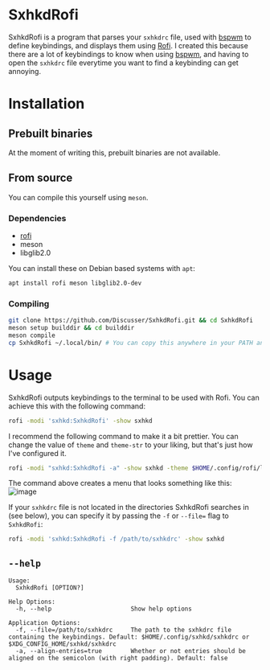 # SxhkdRofi
SxhkdRofi is a program that parses your `sxhkdrc` file, used with [bspwm](https://github.com/baskerville/bspwm) to define keybindings, and displays them using [Rofi](https://github.com/davatorium/rofi). 
I created this because there are a lot of keybindings to know when using [bspwm](https://github.com/baskerville/bspwm), and having to open the `sxhkdrc` file everytime you want to find a keybinding can get annoying.

# Installation
## Prebuilt binaries
At the moment of writing this, prebuilt binaries are not available.
## From source
You can compile this yourself using `meson`.
### Dependencies
- [rofi](https://github.com/davatorium/rofi)
- meson
- libglib2.0

You can install these on Debian based systems with `apt`:
```bash
apt install rofi meson libglib2.0-dev
``` 
### Compiling
```bash
git clone https://github.com/Discusser/SxhkdRofi.git && cd SxhkdRofi
meson setup builddir && cd builddir
meson compile
cp SxhkdRofi ~/.local/bin/ # You can copy this anywhere in your PATH and it'll work
```
# Usage
SxhkdRofi outputs keybindings to the terminal to be used with Rofi. You can achieve this with the following command:
```bash
rofi -modi 'sxhkd:SxhkdRofi' -show sxhkd
```
I recommend the following command to make it a bit prettier. You can change the value of `theme` and `theme-str` to your liking, but that's just how I've configured it.
```bash
rofi -modi "sxhkd:SxhkdRofi -a" -show sxhkd -theme $HOME/.config/rofi/launchers/type-1/style-4 -theme-str 'window { width: 50%; }'
```
The command above creates a menu that looks something like this:
![image](https://github.com/Discusser/SxhkdRofi/assets/47938380/0530712f-f486-4c19-b60c-d4e76edac6b4)

If your `sxhkdrc` file is not located in the directories SxhkdRofi searches in (see below), you can specify it by passing the `-f` or `--file=` flag to `SxhkdRofi`:
```bash
rofi -modi 'sxhkd:SxhkdRofi -f /path/to/sxhkdrc' -show sxhkd
```
## `--help`
```
Usage:
  SxhkdRofi [OPTION?]

Help Options:
  -h, --help                      Show help options

Application Options:
  -f, --file=/path/to/sxhkdrc     The path to the sxhkdrc file containing the keybindings. Default: $HOME/.config/sxhkd/sxhkdrc or $XDG_CONFIG_HOME/sxhkd/sxhkdrc
  -a, --align-entries=true        Whether or not entries should be aligned on the semicolon (with right padding). Default: false
```
